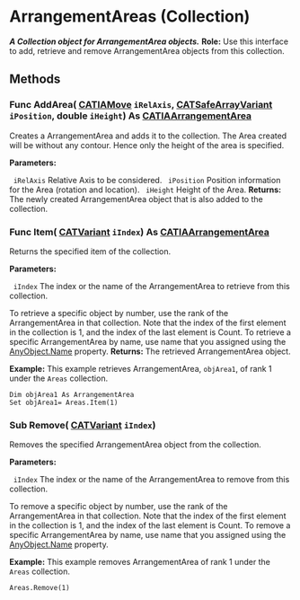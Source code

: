 # ArrangementAreas (Collection)

**_A Collection object for ArrangementArea objects._**
**Role:** Use this interface to add, retrieve and remove ArrangementArea objects from this collection.

## Methods

### Func **AddArea**( [CATIAMove](../InfInterfaces/interface_Move_3742.md)  `iRelAxis`,  [CATSafeArrayVariant](../System/typedef_CATSafeArrayVariant_73843.md)  `iPosition`,  double  `iHeight`) As [CATIAArrangementArea](../CATArrangementInterfaces/interface_ArrangementArea_47127.md)

Creates a ArrangementArea and adds it to the collection. The Area created will be without any contour. Hence only the height of the area is specified.

**Parameters:**

` iRelAxis`      Relative Axis to be considered.
` iPosition`      Position information for the Area (rotation and location).
` iHeight`      Height of the Area.
**Returns:**      The newly created ArrangementArea object that is also added to the collection.  
### Func **Item**( [CATVariant](../System/typedef_CATVariant_20656.md)  `iIndex`) As [CATIAArrangementArea](../CATArrangementInterfaces/interface_ArrangementArea_47127.md)

Returns the specified item of the collection.

**Parameters:**

` iIndex`      The index or the name of the ArrangementArea to retrieve from this collection.

To retrieve a specific object by number, use the rank of the ArrangementArea in that collection.
Note that the index of the first element in the collection is 1, and the index of the last element is Count.
To retrieve a specific ArrangementArea by name, use name that you assigned using the
[AnyObject.Name](../System/interface_AnyObject_17321.htm#Name) property.  **Returns:**      The retrieved ArrangementArea object.

**Example:**      This example retrieves ArrangementArea, `objArea1`, of rank 1 under the ` Areas ` collection.

```VBScript
Dim objArea1 As ArrangementArea
Set objArea1= Areas.Item(1)

```

### Sub **Remove**( [CATVariant](../System/typedef_CATVariant_20656.md)  `iIndex`)

Removes the specified ArrangementArea object from the collection.

**Parameters:**

` iIndex`      The index or the name of the ArrangementArea to remove from this collection.

To remove a specific object by number, use the rank of the ArrangementArea in that collection.
Note that the index of the first element in the collection is 1, and the index of the last element is Count.
To remove a specific ArrangementArea by name, use name that you assigned using the
[AnyObject.Name](../System/interface_AnyObject_17321.htm#Name) property.

**Example:**      This example removes ArrangementArea of rank 1 under the ` Areas ` collection.

```VBScript
Areas.Remove(1)

```